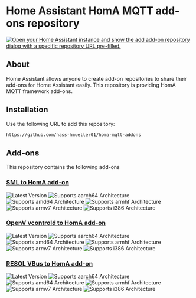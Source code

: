# Home Assistant HomA MQTT add-ons repository

[![Open your Home Assistant instance and show the add add-on repository dialog with a specific repository URL pre-filled.](https://my.home-assistant.io/badges/supervisor_add_addon_repository.svg)](https://my.home-assistant.io/redirect/supervisor_add_addon_repository/?repository_url=https%3A%2F%2Fgithub.com%2Fhass-hmueller01%2Fhoma-mqtt-addons)


## About

Home Assistant allows anyone to create add-on repositories to share their add-ons for Home Assistant easily. This repository is providing HomA MQTT framework add-ons.

## Installation

Use the following URL to add this repository:

```txt
https://github.com/hass-hmueller01/homa-mqtt-addons
```

## Add-ons

This repository contains the following add-ons

### [SML to HomA add-on][sml-homa]

![Latest Version][sml-homa-version-shield]
![Supports aarch64 Architecture][aarch64-shield]
![Supports amd64 Architecture][amd64-shield]
![Supports armhf Architecture][armhf-shield]
![Supports armv7 Architecture][armv7-shield]
![Supports i386 Architecture][i386-shield]

### [OpenV vcontrold to HomA add-on][openv-homa]

![Latest Version][openv-homa-version-shield]
![Supports aarch64 Architecture][aarch64-shield]
![Supports amd64 Architecture][amd64-shield]
![Supports armhf Architecture][armhf-shield]
![Supports armv7 Architecture][armv7-shield]
![Supports i386 Architecture][i386-shield]

### [RESOL VBus to HomA add-on][resol-vbus-homa]

![Latest Version][resol-vbus-homa-version-shield]
![Supports aarch64 Architecture][aarch64-shield]
![Supports amd64 Architecture][amd64-shield]
![Supports armhf Architecture][armhf-shield]
![Supports armv7 Architecture][armv7-shield]
![Supports i386 Architecture][i386-shield]

<!--
Notes to developers after forking or using the github template feature:
- While developing comment out the 'image' key from 'example/config.yaml' to make the supervisor build the addon
  - Remember to put this back when pushing up your changes.
- When you merge to the 'main' branch of your repository a new build will be triggered.
  - Make sure you adjust the 'version' key in 'example/config.yaml' when you do that.
  - Make sure you update 'example/CHANGELOG.md' when you do that.
  - The first time this runs you might need to adjust the image configuration on github container registry to make it public
- Adjust the 'image' key in 'example/config.yaml' so it points to your username instead of 'home-assistant'.
  - This is where the build images will be published to.
- Rename the example directory.
  - The 'slug' key in 'example/config.yaml' should match the directory name.
- Adjust all keys/url's that points to 'home-assistant' to now point to your user/fork.
- Share your repository on the forums https://community.home-assistant.io/c/projects/9
- Do awesome stuff!
 -->

[sml-homa]: https://github.com/hass-hmueller01/addon-sml-homa/tree/v0.1.4
[sml-homa-version-shield]: https://img.shields.io/badge/version-v0.1.4-blue.svg
[openv-homa]: https://github.com/hass-hmueller01/addon-openv-homa/tree/v0.1.8
[openv-homa-version-shield]: https://img.shields.io/badge/version-v0.1.8-blue.svg
[resol-vbus-homa]: https://github.com/hass-hmueller01/addon-resol-vbus-homa/tree/v0.1.5
[resol-vbus-homa-version-shield]: https://img.shields.io/badge/version-v0.1.5-blue.svg
[aarch64-shield]: https://img.shields.io/badge/aarch64-yes-green.svg
[amd64-shield]: https://img.shields.io/badge/amd64-yes-green.svg
[armhf-shield]: https://img.shields.io/badge/armhf-yes-green.svg
[armv7-shield]: https://img.shields.io/badge/armv7-yes-green.svg
[i386-shield]: https://img.shields.io/badge/i386-yes-green.svg
